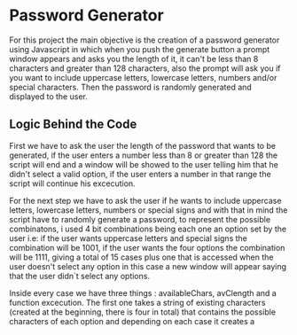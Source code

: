 # Password Generator

For this project the main objective is the creation of a password generator using Javascript in which when you push the generate button a prompt window appears and asks you the length of it, it can't be less than 8 characters and greater than 128 characters, also the prompt will ask you if you want to include uppercase letters, lowercase letters, numbers and/or special characters. Then the password is randomly generated and displayed to the user.

## Logic Behind the Code

First we have to ask the user the length of the password that wants to be generated, if the user enters a number less than 8 or greater than 128 the script will end and a window will be showed to the user telling him that he didn't select a valid option, if the user enters a number in that range the script will continue his excecution.

For the next step we have to ask the user if he wants to include uppercase letters, lowercase letters, numbers or special signs and with that in mind the script have to randomly generate a password, to represent the possible combinatons, i used 4 bit combinations being each one an option set by the user i.e: if the user wants uppercase letters and special signs the combination will be 1001, if the user wants the four options the combination will be 1111, giving a total of 15 cases plus one that is accessed when the user doesn't select any option in this case a new window will appear saying that the user didn´t select any options.

Inside every case we have three things : availableChars, avClength and a function excecution. The first one takes a string of existing characters (created at the beginning, there is four in total) that contains the possible characters of each option and depending on each case it creates a 

